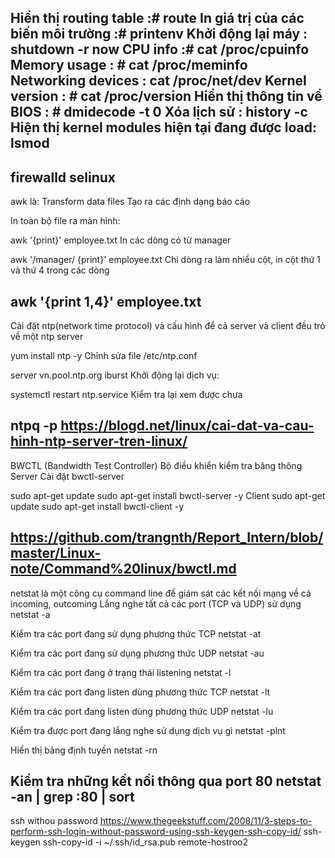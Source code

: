 Hiển thị routing table :# route
In giá trị của các biến môi trường :# printenv
Khởi động lại máy : shutdown -r now
CPU info :# cat /proc/cpuinfo
Memory usage : # cat /proc/meminfo
Networking devices : cat /proc/net/dev
Kernel version : # cat /proc/version
Hiển thị thông tin về BIOS : # dmidecode -t 0
Xóa lịch sử : history -c
Hiện thị kernel modules hiện tại đang được load: lsmod
----
firewalld 
selinux
------
awk là:
Transform data files
Tạo ra các định dạng báo cáo

In toàn bộ file ra màn hình:

  awk '{print}' employee.txt
In các dòng có từ manager

  awk '/manager/ {print}' employee.txt 
Chi dòng ra làm nhiều cột, in cột thứ 1 và thứ 4 trong các dòng

  awk '{print $1,$4}' employee.txt
---
Cài đặt ntp(network time protocol) và cấu hình để cả server và client đều trỏ về một ntp server

yum install ntp -y
Chỉnh sửa file /etc/ntp.conf

server vn.pool.ntp.org iburst
Khởi động lại dịch vụ:

systemctl restart ntp.service 
Kiểm tra lại xem được chưa

ntpq -p
https://blogd.net/linux/cai-dat-va-cau-hinh-ntp-server-tren-linux/
---
 BWCTL (Bandwidth Test Controller) Bộ điều khiển kiểm tra băng thông
Server
Cài đặt bwctl-server

sudo apt-get update
sudo apt-get install bwctl-server -y
Client
sudo apt-get update
sudo apt-get install bwctl-client -y

https://github.com/trangnth/Report_Intern/blob/master/Linux-note/Command%20linux/bwctl.md
---
netstat là một công cụ command line để giám sát các kết nối mạng về cả incoming, outcoming
Lắng nghe tất cả các port (TCP và UDP) sử dụng netstat -a

Kiểm tra các port đang sử dụng phương thức TCP netstat -at

Kiểm tra các port đang sử dụng phương thức UDP netstat -au

Kiểm tra các port đang ở trạng thái listening netstat -l

Kiểm tra các port đang listen dùng phương thức TCP netstat -lt

Kiểm tra các port đang listen dùng phương thức UDP netstat -lu

Kiểm tra được port đang lắng nghe sử dụng dịch vụ gì netstat -plnt

Hiển thị bảng định tuyến netstat -rn

Kiểm tra những kết nối thông qua port 80 netstat -an | grep :80 | sort
----
ssh withou password
https://www.thegeekstuff.com/2008/11/3-steps-to-perform-ssh-login-without-password-using-ssh-keygen-ssh-copy-id/
ssh-keygen
ssh-copy-id -i ~/.ssh/id_rsa.pub remote-hostroo2
